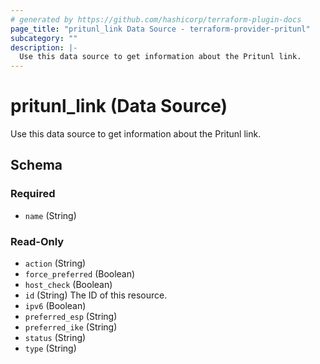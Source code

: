 ```yaml
---
# generated by https://github.com/hashicorp/terraform-plugin-docs
page_title: "pritunl_link Data Source - terraform-provider-pritunl"
subcategory: ""
description: |-
  Use this data source to get information about the Pritunl link.
---
```


# pritunl_link (Data Source)

Use this data source to get information about the Pritunl link.



<!-- schema generated by tfplugindocs -->
## Schema

### Required

- `name` (String)

### Read-Only

- `action` (String)
- `force_preferred` (Boolean)
- `host_check` (Boolean)
- `id` (String) The ID of this resource.
- `ipv6` (Boolean)
- `preferred_esp` (String)
- `preferred_ike` (String)
- `status` (String)
- `type` (String)
